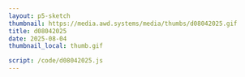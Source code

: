 ```yaml
---
layout: p5-sketch
thumbnail: https://media.awd.systems/media/thumbs/d08042025.gif
title: d08042025
date: 2025-08-04
thumbnail_local: thumb.gif

script: /code/d08042025.js
---
```

